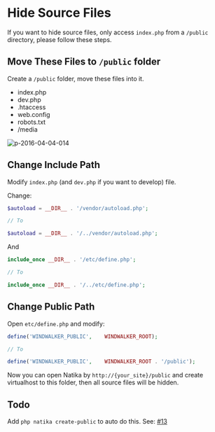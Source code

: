# Hide Source Files

If you want to hide source files, only access `index.php` from a `/public` directory, please follow these steps.

## Move These Files to `/public` folder

Create a `/public` folder, move these files into it.

- index.php
- dev.php
- .htaccess
- web.config
- robots.txt
- /media

![p-2016-04-04-014](https://cloud.githubusercontent.com/assets/1639206/14248284/50c2ee66-faa6-11e5-99ea-9212eb60af75.jpg)

## Change Include Path
 
Modify `index.php` (and `dev.php` if you want to develop) file. 

Change:

``` php
$autoload = __DIR__ . '/vendor/autoload.php';

// To

$autoload = __DIR__ . '/../vendor/autoload.php';
```

And

``` php
include_once __DIR__ . '/etc/define.php';

// To

include_once __DIR__ . '/../etc/define.php';
```

## Change Public Path

Open `etc/define.php` and modify:

``` php
define('WINDWALKER_PUBLIC',    WINDWALKER_ROOT);

// To

define('WINDWALKER_PUBLIC',    WINDWALKER_ROOT . '/public');
```

Now you can open Natika by `http://{your_site}/public` and create virtualhost to this folder, then all source files
will be hidden.

## Todo

Add `php natika create-public` to auto do this. See: [#13](https://github.com/asika32764/natika/issues/13)
